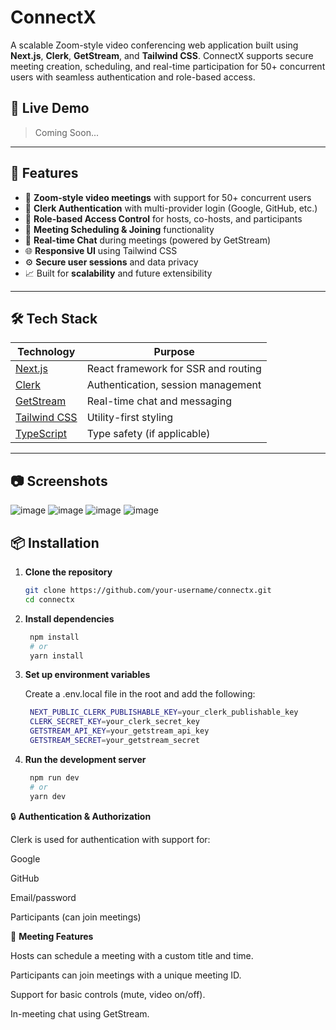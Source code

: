 # ConnectX

A scalable Zoom-style video conferencing web application built using **Next.js**, **Clerk**, **GetStream**, and **Tailwind CSS**. ConnectX supports secure meeting creation, scheduling, and real-time participation for 50+ concurrent users with seamless authentication and role-based access.

## 🔗 Live Demo

> Coming Soon...

---

## 🚀 Features

- 🎥 **Zoom-style video meetings** with support for 50+ concurrent users
- 🔐 **Clerk Authentication** with multi-provider login (Google, GitHub, etc.)
- 👥 **Role-based Access Control** for hosts, co-hosts, and participants
- 📅 **Meeting Scheduling & Joining** functionality
- 💬 **Real-time Chat** during meetings (powered by GetStream)
- 🌐 **Responsive UI** using Tailwind CSS
- ⚙️ **Secure user sessions** and data privacy
- 📈 Built for **scalability** and future extensibility

---

## 🛠 Tech Stack

| Technology | Purpose |
|------------|---------|
| [Next.js](https://nextjs.org/) | React framework for SSR and routing |
| [Clerk](https://clerk.dev/) | Authentication, session management |
| [GetStream](https://getstream.io/) | Real-time chat and messaging |
| [Tailwind CSS](https://tailwindcss.com/) | Utility-first styling |
| [TypeScript](https://www.typescriptlang.org/) | Type safety (if applicable) |

---

## 📷 Screenshots

![image](https://github.com/user-attachments/assets/6fa30d90-dfa6-4ae9-bb7a-15eb1c170e2d)
![image](https://github.com/user-attachments/assets/3f69974c-15fd-4760-9d3f-e1ab623121b1)
![image](https://github.com/user-attachments/assets/eaa7c194-f958-4c0d-8bb7-5ce6f61dee56)
![image](https://github.com/user-attachments/assets/f21904da-7e32-40f1-bf59-a60d7ddfa6d5)





## 📦 Installation

1. **Clone the repository**
   ```bash
   git clone https://github.com/your-username/connectx.git
   cd connectx
2. **Install dependencies**

   ```bash
    npm install
    # or
    yarn install

3. **Set up environment variables**

    Create a .env.local file in the root and add the following:
   ```bash
    NEXT_PUBLIC_CLERK_PUBLISHABLE_KEY=your_clerk_publishable_key
    CLERK_SECRET_KEY=your_clerk_secret_key
    GETSTREAM_API_KEY=your_getstream_api_key
    GETSTREAM_SECRET=your_getstream_secret

4. **Run the development server**

   ```bash
    npm run dev
    # or
    yarn dev


🔒 **Authentication & Authorization**

Clerk is used for authentication with support for:

Google

GitHub

Email/password


Participants (can join meetings)

📅 **Meeting Features**

Hosts can schedule a meeting with a custom title and time.

Participants can join meetings with a unique meeting ID.

Support for basic controls (mute, video on/off).

In-meeting chat using GetStream.


